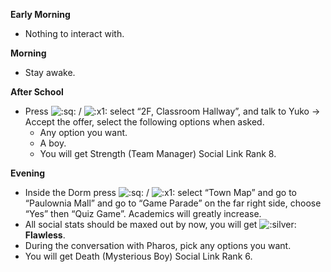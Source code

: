 **Early Morning**

- Nothing to interact with.

**Morning**

- Stay awake.

**After School**

- Press ![:sq:](/assets/square.png) / ![:x1:](/assets/x1.png) select “2F, Classroom Hallway”, and talk to Yuko -> Accept the offer, select the following options when asked.
  - Any option you want.
  - A boy.
  - You will get Strength (Team Manager) Social Link Rank 8.

**Evening**

- Inside the Dorm press ![:sq:](/assets/square.png) / ![:x1:](/assets/x1.png) select “Town Map” and go to “Paulownia Mall” and go to “Game Parade” on the far right side, choose “Yes” then “Quiz Game”. Academics will greatly increase.
- All social stats should be maxed out by now, you will get ![:silver:](/assets/silver.png) **Flawless**.
- During the conversation with Pharos, pick any options you want.
- You will get Death (Mysterious Boy) Social Link Rank 6.
